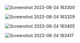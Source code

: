 
![Screenshot 2023-08-24 163300](https://github.com/adityagunale/Food_Restorant/assets/121552299/806ad116-7b8e-4c49-b12c-4fbab6b10c65)


![Screenshot 2023-08-24 163329](https://github.com/adityagunale/Food_Restorant/assets/121552299/66b375ab-6991-44cd-8c1f-f0789b1051b1)


![Screenshot 2023-08-24 163405](https://github.com/adityagunale/Food_Restorant/assets/121552299/ea20463b-061f-4619-ab47-f668b7ea1333)


![Screenshot 2023-08-24 163417](https://github.com/adityagunale/Food_Restorant/assets/121552299/b6f7ce1b-6371-498d-ba87-27d6107338b9)
